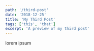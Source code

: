 ```yaml
---
path: '/third-post'
date: '2018-12-25'
title: 'My Third Post'
tags: ['this', 'that']
excerpt: 'A preview of my third post'
---
```


lorem ipsum